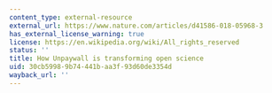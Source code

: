 ```yaml
---
content_type: external-resource
external_url: https://www.nature.com/articles/d41586-018-05968-3
has_external_license_warning: true
license: https://en.wikipedia.org/wiki/All_rights_reserved
status: ''
title: How Unpaywall is transforming open science
uid: 30cb5998-9b74-441b-aa3f-93d60de3354d
wayback_url: ''
---
```

